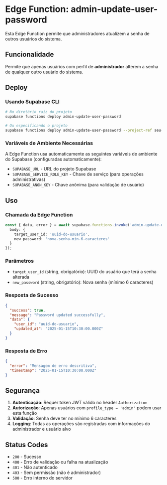 # Edge Function: admin-update-user-password

Esta Edge Function permite que administradores atualizem a senha de outros usuários do sistema.

## Funcionalidade

Permite que apenas usuários com perfil de **administrador** alterem a senha de qualquer outro usuário do sistema.

## Deploy

### Usando Supabase CLI

```bash
# No diretório raiz do projeto
supabase functions deploy admin-update-user-password

# Ou especificando o projeto
supabase functions deploy admin-update-user-password --project-ref seu-project-ref
```

### Variáveis de Ambiente Necessárias

A Edge Function usa automaticamente as seguintes variáveis de ambiente do Supabase (configuradas automaticamente):

- `SUPABASE_URL` - URL do projeto Supabase
- `SUPABASE_SERVICE_ROLE_KEY` - Chave de serviço (para operações administrativas)
- `SUPABASE_ANON_KEY` - Chave anônima (para validação de usuário)

## Uso

### Chamada da Edge Function

```typescript
const { data, error } = await supabase.functions.invoke('admin-update-user-password', {
  body: {
    target_user_id: 'uuid-do-usuario',
    new_password: 'nova-senha-min-6-caracteres'
  }
});
```

### Parâmetros

- `target_user_id` (string, obrigatório): UUID do usuário que terá a senha alterada
- `new_password` (string, obrigatório): Nova senha (mínimo 6 caracteres)

### Resposta de Sucesso

```json
{
  "success": true,
  "message": "Password updated successfully",
  "data": {
    "user_id": "uuid-do-usuario",
    "updated_at": "2025-01-15T10:30:00.000Z"
  }
}
```

### Resposta de Erro

```json
{
  "error": "Mensagem de erro descritiva",
  "timestamp": "2025-01-15T10:30:00.000Z"
}
```

## Segurança

1. **Autenticação**: Requer token JWT válido no header `Authorization`
2. **Autorização**: Apenas usuários com `profile_type = 'admin'` podem usar esta função
3. **Validação**: Senha deve ter no mínimo 6 caracteres
4. **Logging**: Todas as operações são registradas com informações do administrador e usuário alvo

## Status Codes

- `200` - Sucesso
- `400` - Erro de validação ou falha na atualização
- `401` - Não autenticado
- `403` - Sem permissão (não é administrador)
- `500` - Erro interno do servidor

